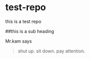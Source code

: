 # test-repo
this is a test repo

##this is a sub heading

Mr.kam says
> shut up.
>sit down.
>pay attention.
